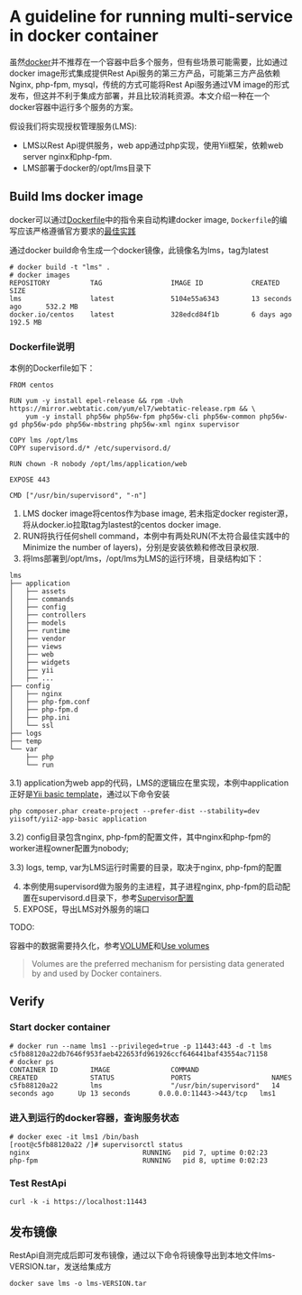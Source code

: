 # A guideline for running multi-service in docker container

虽然[docker](https://docs.docker.com/engine/admin/multi-service_container/)并不推荐在一个容器中启多个服务，但有些场景可能需要，比如通过docker image形式集成提供Rest Api服务的第三方产品，可能第三方产品依赖Nginx, php-fpm, mysql，传统的方式可能将Rest Api服务通过VM image的形式发布，但这并不利于集成方部署，并且比较消耗资源。本文介绍一种在一个docker容器中运行多个服务的方案。

假设我们将实现授权管理服务(LMS):

* LMS以Rest Api提供服务，web app通过php实现，使用Yii框架，依赖web server nginx和php-fpm.
* LMS部署于docker的/opt/lms目录下

## Build lms docker image

docker可以通过[Dockerfile](https://docs.docker.com/engine/reference/builder/)中的指令来自动构建docker image, `Dockerfile`的编写应该严格遵循官方要求的[最佳实践](https://docs.docker.com/engine/userguide/eng-image/dockerfile_best-practices/)

通过docker build命令生成一个docker镜像，此镜像名为lms，tag为latest

    # docker build -t "lms" .
    # docker images
    REPOSITORY          TAG                 IMAGE ID            CREATED             SIZE
    lms                 latest              5104e55a6343        13 seconds ago      532.2 MB
    docker.io/centos    latest              328edcd84f1b        6 days ago          192.5 MB


### Dockerfile说明
本例的Dockerfile如下：

```
FROM centos

RUN yum -y install epel-release && rpm -Uvh https://mirror.webtatic.com/yum/el7/webtatic-release.rpm && \
    yum -y install php56w php56w-fpm php56w-cli php56w-common php56w-gd php56w-pdo php56w-mbstring php56w-xml nginx supervisor

COPY lms /opt/lms
COPY supervisord.d/* /etc/supervisord.d/

RUN chown -R nobody /opt/lms/application/web

EXPOSE 443

CMD ["/usr/bin/supervisord", "-n"]
```

1. LMS docker image将centos作为base image, 若未指定docker register源，将从docker.io拉取tag为lastest的centos docker image.
2. RUN将执行任何shell command，本例中有两处RUN(不太符合最佳实践中的Minimize the number of layers)，分别是安装依赖和修改目录权限.
3. 将lms部署到/opt/lms，/opt/lms为LMS的运行环境，目录结构如下：

```
lms
├── application
│   ├── assets
│   ├── commands
│   ├── config
│   ├── controllers
│   ├── models
│   ├── runtime
│   ├── vendor
│   ├── views
│   ├── web
│   ├── widgets
│   ├── yii
│   ├── ...
├── config
│   ├── nginx
│   ├── php-fpm.conf
│   ├── php-fpm.d
│   ├── php.ini
│   └── ssl
├── logs
├── temp
└── var
    ├── php
    └── run
```

3.1) application为web app的代码，LMS的逻辑应在里实现，本例中application正好是[Yii basic template](https://github.com/yiisoft/yii2-app-basic)，通过以下命令安装

    php composer.phar create-project --prefer-dist --stability=dev yiisoft/yii2-app-basic application

3.2) config目录包含nginx, php-fpm的配置文件，其中nginx和php-fpm的worker进程owner配置为nobody;

3.3) logs, temp, var为LMS运行时需要的目录，取决于nginx, php-fpm的配置

4. 本例使用supervisord做为服务的主进程，其子进程nginx, php-fpm的启动配置在supervisord.d目录下，参考[Supervisor配置](http://supervisord.org/configuration.html#program-x-section-settings)
5. EXPOSE，导出LMS对外服务的端口


TODO:

容器中的数据需要持久化，参考[VOLUME](https://docs.docker.com/engine/reference/builder/#volume)和[Use volumes](https://docs.docker.com/engine/admin/volumes/volumes)

 > Volumes are the preferred mechanism for persisting data generated by and used by Docker containers.

## Verify

### Start docker container

    # docker run --name lms1 --privileged=true -p 11443:443 -d -t lms
    c5fb88120a22db7646f953faeb422653fd961926ccf646441baf43554ac71158
    # docker ps
    CONTAINER ID        IMAGE               COMMAND                  CREATED             STATUS              PORTS                    NAMES
    c5fb88120a22        lms                 "/usr/bin/supervisord"   14 seconds ago      Up 13 seconds       0.0.0.0:11443->443/tcp   lms1


### 进入到运行的docker容器，查询服务状态

    # docker exec -it lms1 /bin/bash
    [root@c5fb88120a22 /]# supervisorctl status
    nginx                            RUNNING   pid 7, uptime 0:02:23
    php-fpm                          RUNNING   pid 8, uptime 0:02:23

### Test RestApi

    curl -k -i https://localhost:11443

## 发布镜像

RestApi自测完成后即可发布镜像，通过以下命令将镜像导出到本地文件lms-VERSION.tar，发送给集成方

    docker save lms -o lms-VERSION.tar
